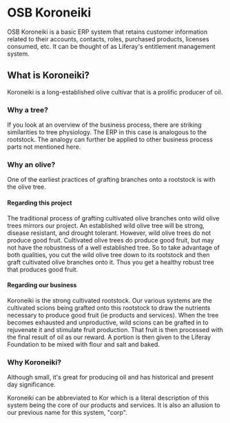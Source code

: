 # OSB Koroneiki

OSB Koroneiki is a basic ERP system that retains customer information related to
their accounts, contacts, roles, purchased products, licenses consumed, etc. It
can be thought of as Liferay's entitlement management system.

## What is Koroneiki?

Koroneiki is a long-established olive cultivar that is a prolific producer of
oil.

### Why a tree?

If you look at an overview of the business process, there are striking
similarities to tree physiology. The ERP in this case is analogous to the
rootstock. The analogy can further be applied to other business process parts
not mentioned here.

### Why an olive?

One of the earliest practices of grafting branches onto a rootstock is with
the olive tree.

#### Regarding this project

The traditional process of grafting cultivated olive branches onto wild olive
trees mirrors our project. An established wild olive tree will be strong,
disease resistant, and drought tolerant. However, wild olive trees do not
produce good fruit. Cultivated olive trees do produce good fruit, but may not
have the robustness of a well established tree. So to take advantage of both
qualities, you cut the wild olive tree down to its rootstock and then graft
cultivated olive branches onto it. Thus you get a healthy robust tree that
produces good fruit.

#### Regarding our business

Koroneiki is the strong cultivated rootstock. Our various systems are the
cultivated scions being grafted onto this rootstock to draw the nutrients
necessary to produce good fruit (ie products and services). When the tree
becomes exhausted and unproductive, wild scions can be grafted in to rejuvenate
it and stimulate fruit production. That fruit is then processed with the final
result of oil as our reward. A portion is then given to the Liferay Foundation
to be mixed with flour and salt and baked.

### Why Koroneiki?

Although small, it's great for producing oil and has historical and present day
significance.

Koroneiki can be abbreviated to Kor which is a literal description of this
system being the core of our products and services. It is also an allusion to
our previous name for this system, "corp".